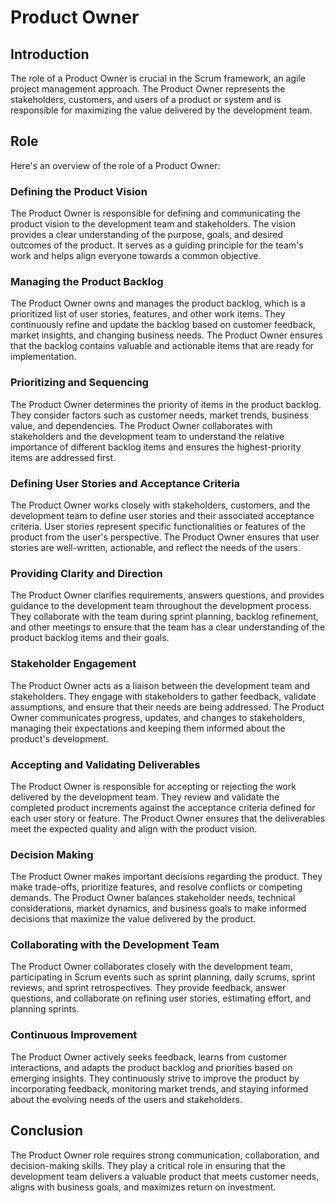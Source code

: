 # Product Owner

## Introduction

The role of a Product Owner is crucial in the Scrum framework, an agile project management approach. The Product Owner represents the stakeholders, customers, and users of a product or system and is responsible for maximizing the value delivered by the development team.

## Role

Here's an overview of the role of a Product Owner:

### Defining the Product Vision

The Product Owner is responsible for defining and communicating the product vision to the development team and stakeholders. The vision provides a clear understanding of the purpose, goals, and desired outcomes of the product. It serves as a guiding principle for the team's work and helps align everyone towards a common objective.

### Managing the Product Backlog

The Product Owner owns and manages the product backlog, which is a prioritized list of user stories, features, and other work items. They continuously refine and update the backlog based on customer feedback, market insights, and changing business needs. The Product Owner ensures that the backlog contains valuable and actionable items that are ready for implementation.

### Prioritizing and Sequencing

The Product Owner determines the priority of items in the product backlog. They consider factors such as customer needs, market trends, business value, and dependencies. The Product Owner collaborates with stakeholders and the development team to understand the relative importance of different backlog items and ensures the highest-priority items are addressed first.

### Defining User Stories and Acceptance Criteria

The Product Owner works closely with stakeholders, customers, and the development team to define user stories and their associated acceptance criteria. User stories represent specific functionalities or features of the product from the user's perspective. The Product Owner ensures that user stories are well-written, actionable, and reflect the needs of the users.

### Providing Clarity and Direction

The Product Owner clarifies requirements, answers questions, and provides guidance to the development team throughout the development process. They collaborate with the team during sprint planning, backlog refinement, and other meetings to ensure that the team has a clear understanding of the product backlog items and their goals.

### Stakeholder Engagement

The Product Owner acts as a liaison between the development team and stakeholders. They engage with stakeholders to gather feedback, validate assumptions, and ensure that their needs are being addressed. The Product Owner communicates progress, updates, and changes to stakeholders, managing their expectations and keeping them informed about the product's development.

### Accepting and Validating Deliverables

The Product Owner is responsible for accepting or rejecting the work delivered by the development team. They review and validate the completed product increments against the acceptance criteria defined for each user story or feature. The Product Owner ensures that the deliverables meet the expected quality and align with the product vision.

### Decision Making

The Product Owner makes important decisions regarding the product. They make trade-offs, prioritize features, and resolve conflicts or competing demands. The Product Owner balances stakeholder needs, technical considerations, market dynamics, and business goals to make informed decisions that maximize the value delivered by the product.

### Collaborating with the Development Team

The Product Owner collaborates closely with the development team, participating in Scrum events such as sprint planning, daily scrums, sprint reviews, and sprint retrospectives. They provide feedback, answer questions, and collaborate on refining user stories, estimating effort, and planning sprints.

### Continuous Improvement

The Product Owner actively seeks feedback, learns from customer interactions, and adapts the product backlog and priorities based on emerging insights. They continuously strive to improve the product by incorporating feedback, monitoring market trends, and staying informed about the evolving needs of the users and stakeholders.

## Conclusion

The Product Owner role requires strong communication, collaboration, and decision-making skills. They play a critical role in ensuring that the development team delivers a valuable product that meets customer needs, aligns with business goals, and maximizes return on investment.
